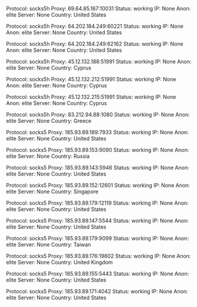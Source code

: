 Protocol: socks5h
Proxy: 69.64.85.167:10031
Status: working
IP: None
Anon: elite
Server: None
Country: United States

Protocol: socks5h
Proxy: 64.202.184.249:60221
Status: working
IP: None
Anon: elite
Server: None
Country: United States

Protocol: socks5h
Proxy: 64.202.184.249:62162
Status: working
IP: None
Anon: elite
Server: None
Country: United States

Protocol: socks5h
Proxy: 45.12.132.188:51991
Status: working
IP: None
Anon: elite
Server: None
Country: Cyprus

Protocol: socks5h
Proxy: 45.12.132.212:51991
Status: working
IP: None
Anon: elite
Server: None
Country: Cyprus

Protocol: socks5h
Proxy: 45.12.132.215:51991
Status: working
IP: None
Anon: elite
Server: None
Country: Cyprus

Protocol: socks5h
Proxy: 83.212.94.88:1080
Status: working
IP: None
Anon: elite
Server: None
Country: Greece

Protocol: socks5
Proxy: 185.93.89.189:7933
Status: working
IP: None
Anon: elite
Server: None
Country: United States

Protocol: socks5
Proxy: 185.93.89.153:9090
Status: working
IP: None
Anon: elite
Server: None
Country: Russia

Protocol: socks5
Proxy: 185.93.89.143:5946
Status: working
IP: None
Anon: elite
Server: None
Country: United States

Protocol: socks5
Proxy: 185.93.89.152:12601
Status: working
IP: None
Anon: elite
Server: None
Country: Singapore

Protocol: socks5
Proxy: 185.93.89.179:12119
Status: working
IP: None
Anon: elite
Server: None
Country: United States

Protocol: socks5
Proxy: 185.93.89.147:5544
Status: working
IP: None
Anon: elite
Server: None
Country: United States

Protocol: socks5
Proxy: 185.93.89.179:9099
Status: working
IP: None
Anon: elite
Server: None
Country: Taiwan

Protocol: socks5
Proxy: 185.93.89.176:19802
Status: working
IP: None
Anon: elite
Server: None
Country: United Kingdom

Protocol: socks5
Proxy: 185.93.89.155:5443
Status: working
IP: None
Anon: elite
Server: None
Country: United States

Protocol: socks5
Proxy: 185.93.89.171:4042
Status: working
IP: None
Anon: elite
Server: None
Country: United States

